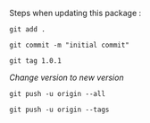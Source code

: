Steps when updating this package  :

`git add .`

`git commit -m "initial commit"`

`git tag 1.0.1`

_Change version to new version_

`git push -u origin --all`

`git push -u origin --tags`
